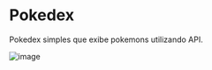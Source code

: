 # Pokedex

Pokedex simples que exibe pokemons utilizando API.

![image](https://github.com/Luidyenrico/pokedex/assets/80763934/eb3dc1d2-961e-47b5-bbda-4bcc04f4f114)

